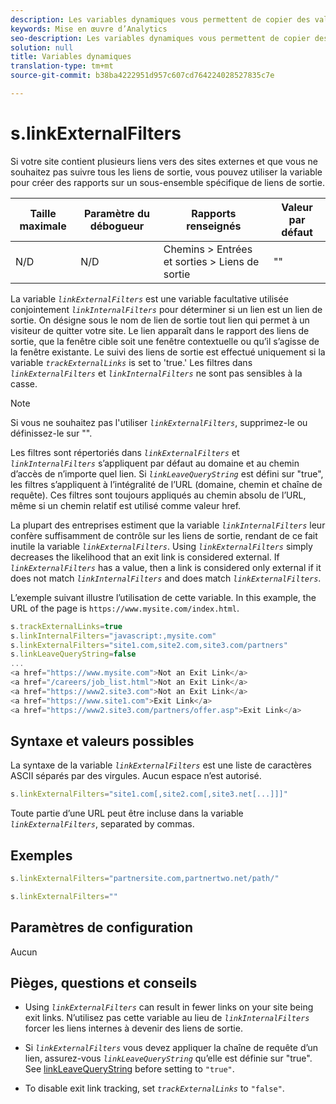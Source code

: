 ```yaml
---
description: Les variables dynamiques vous permettent de copier des valeurs d’une variable vers une autre sans entrer les valeurs complètes à plusieurs reprises dans les demandes d’image sur votre site.
keywords: Mise en œuvre d’Analytics
seo-description: Les variables dynamiques vous permettent de copier des valeurs d’une variable vers une autre sans entrer les valeurs complètes à plusieurs reprises dans les demandes d’image sur votre site.
solution: null
title: Variables dynamiques
translation-type: tm+mt
source-git-commit: b38ba4222951d957c607cd764224028527835c7e

---
```



# s.linkExternalFilters

Si votre site contient plusieurs liens vers des sites externes et que vous ne souhaitez pas suivre tous les liens de sortie, vous pouvez utiliser la variable pour créer des rapports sur un sous-ensemble spécifique de liens de sortie.

| Taille maximale | Paramètre du débogueur | Rapports renseignés | Valeur par défaut |
|---|---|---|---|
| N/D | N/D | Chemins &gt; Entrées et sorties &gt; Liens de sortie | "" |

La variable *`linkExternalFilters`* est une variable facultative utilisée conjointement *`linkInternalFilters`* pour déterminer si un lien est un lien de sortie. On désigne sous le nom de lien de sortie tout lien qui permet à un visiteur de quitter votre site. Le lien apparaît dans le rapport des liens de sortie, que la fenêtre cible soit une fenêtre contextuelle ou qu’il s’agisse de la fenêtre existante. Le suivi des liens de sortie est effectué uniquement si la variable *`trackExternalLinks`* is set to 'true.' Les filtres dans *`linkExternalFilters`* et *`linkInternalFilters`* ne sont pas sensibles à la casse.

>[!NOTE]
>
>Si vous ne souhaitez pas l'utiliser *`linkExternalFilters`*, supprimez-le ou définissez-le sur "".

Les filtres sont répertoriés dans *`linkExternalFilters`* et *`linkInternalFilters`* s’appliquent par défaut au domaine et au chemin d’accès de n’importe quel lien. Si *`linkLeaveQueryString`* est défini sur "true", les filtres s’appliquent à l’intégralité de l’URL (domaine, chemin et chaîne de requête). Ces filtres sont toujours appliqués au chemin absolu de l’URL, même si un chemin relatif est utilisé comme valeur href.

La plupart des entreprises estiment que la variable *`linkInternalFilters`* leur confère suffisamment de contrôle sur les liens de sortie, rendant de ce fait inutile la variable *`linkExternalFilters`*. Using *`linkExternalFilters`* simply decreases the likelihood that an exit link is considered external. If *`linkExternalFilters`* has a value, then a link is considered only external if it does not match *`linkInternalFilters`* and does match *`linkExternalFilters`*.

L’exemple suivant illustre l’utilisation de cette variable. In this example, the URL of the page is `https://www.mysite.com/index.html`.

```js
s.trackExternalLinks=true 
s.linkInternalFilters="javascript:,mysite.com" 
s.linkExternalFilters="site1.com,site2.com,site3.com/partners" 
s.linkLeaveQueryString=false 
... 
<a href="https://www.mysite.com">Not an Exit Link</a> 
<a href="/careers/job_list.html">Not an Exit Link</a> 
<a href="https://www2.site3.com">Not an Exit Link</a> 
<a href="https://www.site1.com">Exit Link</a> 
<a href="https://www2.site3.com/partners/offer.asp">Exit Link</a> 
```

## Syntaxe et valeurs possibles

La syntaxe de la variable *`linkExternalFilters`* est une liste de caractères ASCII séparés par des virgules. Aucun espace n’est autorisé.

```js
s.linkExternalFilters="site1.com[,site2.com[,site3.net[...]]]"
```

Toute partie d’une URL peut être incluse dans la variable *`linkExternalFilters`*, separated by commas.

## Exemples

```js
s.linkExternalFilters="partnersite.com,partnertwo.net/path/"
```

```js
s.linkExternalFilters=""
```

## Paramètres de configuration

Aucun

## Pièges, questions et conseils

* Using *`linkExternalFilters`* can result in fewer links on your site being exit links. N’utilisez pas cette variable au lieu de *`linkInternalFilters`* forcer les liens internes à devenir des liens de sortie.

* Si *`linkExternalFilters`* vous devez appliquer la chaîne de requête d’un lien, assurez-vous *`linkLeaveQueryString`* qu’elle est définie sur "true". See [linkLeaveQueryString](https://docs.adobe.com/content/help/en/analytics/implementation/javascript-implementation/variables-analytics-reporting/config-var/s-account.html) before setting to `"true"`.

* To disable exit link tracking, set *`trackExternalLinks`* to `"false"`.
